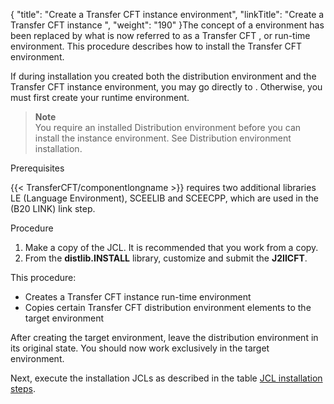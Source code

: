 {
    "title": "Create a Transfer CFT instance environment",
    "linkTitle": "Create a Transfer CFT instance ",
    "weight": "190"
}The concept of a environment has been replaced by what is now referred to as a Transfer CFT , or run-time environment. This procedure describes how to install the Transfer CFT environment.

If during installation you created both the distribution environment and the Transfer CFT instance environment, you may go directly to [](../../t_customize_instance_zos). Otherwise, you must first create your runtime environment.

> **Note**  
> You require an installed Distribution environment before you can install the instance environment. See              Distribution environment installation.

Prerequisites

{{< TransferCFT/componentlongname  >}} requires two additional libraries LE (Language Environment),  SCEELIB and SCEECPP, which are used in the  (B20 LINK) link step.

Procedure

1.  Make a copy of the JCL. It is recommended that you work from a copy.
2.  From the **distlib.INSTALL** library, customize and submit the **J2IICFT**.

This procedure:

-   Creates a Transfer CFT instance run-time environment
-   Copies certain Transfer CFT distribution environment elements to the target environment

After creating the target environment, leave the distribution environment in its original state. You should now work exclusively in the target environment.

Next, execute the installation JCLs as described in the table [JCL installation steps](../../manual_installation_steps).
